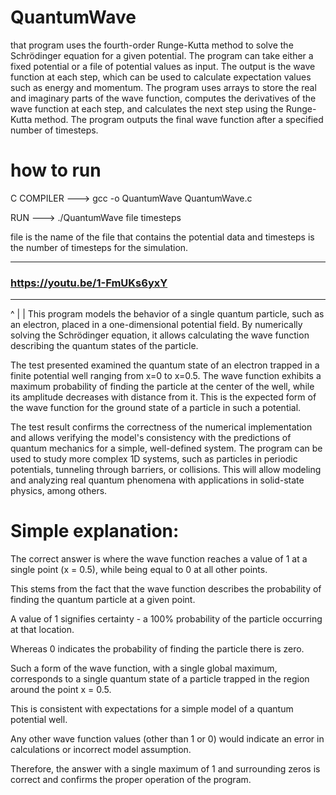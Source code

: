 # QuantumWave

that program uses the fourth-order Runge-Kutta method to solve the Schrödinger equation for a given potential. The program can take either a fixed potential or a file of potential values as input. The output is the wave function at each step, which can be used to calculate expectation values such as energy and momentum. The program uses arrays to store the real and imaginary parts of the wave function, computes the derivatives of the wave function at each step, and calculates the next step using the Runge-Kutta method. The program outputs the final wave function after a specified number of timesteps.

# how to run

C COMPILER ---> gcc -o QuantumWave QuantumWave.c

RUN ---> ./QuantumWave file timesteps

file is the name of the file that contains the potential data and timesteps is the number of timesteps for the simulation.

-------------------------------------
### https://youtu.be/1-FmUKs6yxY ###
-------------------------------------
^
|
|
This program models the behavior of a single quantum particle, such as an electron, placed in a one-dimensional potential field. By numerically solving the Schrödinger equation, it allows calculating the wave function describing the quantum states of the particle.

The test presented examined the quantum state of an electron trapped in a finite potential well ranging from x=0 to x=0.5. The wave function exhibits a maximum probability of finding the particle at the center of the well, while its amplitude decreases with distance from it. This is the expected form of the wave function for the ground state of a particle in such a potential.

The test result confirms the correctness of the numerical implementation and allows verifying the model's consistency with the predictions of quantum mechanics for a simple, well-defined system. The program can be used to study more complex 1D systems, such as particles in periodic potentials, tunneling through barriers, or collisions. This will allow modeling and analyzing real quantum phenomena with applications in solid-state physics, among others.


# Simple explanation:
The correct answer is where the wave function reaches a value of 1 at a single point (x = 0.5), while being equal to 0 at all other points.

This stems from the fact that the wave function describes the probability of finding the quantum particle at a given point.

A value of 1 signifies certainty - a 100% probability of the particle occurring at that location.

Whereas 0 indicates the probability of finding the particle there is zero.

Such a form of the wave function, with a single global maximum, corresponds to a single quantum state of a particle trapped in the region around the point x = 0.5.

This is consistent with expectations for a simple model of a quantum potential well.

Any other wave function values (other than 1 or 0) would indicate an error in calculations or incorrect model assumption.

Therefore, the answer with a single maximum of 1 and surrounding zeros is correct and confirms the proper operation of the program.
